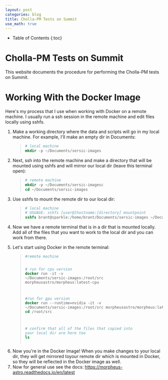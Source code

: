 ```yaml
---
layout: post
categories: blog
title: Cholla-PM Tests on Summit
use_math: true
---
```


* Table of Contents
{:toc}


# Cholla-PM Tests on Summit

This website documents the procedure for performing the Cholla-PM tests on Summit.

<h1 id="working-with-the-docker-image">Working With the Docker Image</h1>
<p>Here's my process that I use when working with Docker on a remote machine. I usually run a ssh session in the remote machine and edit files locally using sshfs.</p>
<ol type="1">
<li><p>Make a working directory where the data and scripts will go in my local machine. For example, I'll make an empty dir in Documents:</p>
<blockquote>
<div class="sourceCode"><pre class="sourceCode bash"><code class="sourceCode bash"><span class="co"># local machine</span>
<span class="kw">mkdir</span> -p ~/Documents/sersic-images</code></pre></div>
</blockquote></li>
<li><p>Next, ssh into the remote machine and make a directory that will be mounted using sshfs and will mirror our local dir (leave this terminal open):</p>
<blockquote>
<div class="sourceCode"><pre class="sourceCode bash"><code class="sourceCode bash"><span class="co"># remote machine</span>
<span class="kw">mkdir</span> -p ~/Documents/sersic-imagesc
<span class="kw">cd</span> ~/Documents/sersic-images</code></pre></div>
</blockquote></li>
<li><p>Use sshfs to mount the remote dir to our local dir:</p>
<blockquote>
<div class="sourceCode"><pre class="sourceCode bash"><code class="sourceCode bash"><span class="co"># local machine</span>
<span class="co"># USUAGE: sshfs [user@]hostname:[directory] mountpoint</span>
<span class="kw">sshfs</span> brant@sparkle:/home/brant/Documents/sersic-images ~/Documents/sersic-images</code></pre></div>
</blockquote></li>
<li>Now we have a remote terminal that is in a dir that is mounted locally. Add all of the files that you want to work to the local dir and you can work from there.</li>
<li><p>Let's start using Docker in the remote terminal:</p>
<blockquote>
<div class="sourceCode"><pre class="sourceCode bash"><code class="sourceCode bash"><span class="co">#remote machine</span>

<span class="co"># run for cpu version</span>
<span class="kw">docker</span> run -it -v ~/Documents/sersic-images:/root/src morpheusastro/morpheus:latest-cpu

<span class="co">#run for gpu version</span>
<span class="kw">docker</span> run --runtime=nvidia -it -v ~/Documents/sersic-images:/root/src morpheusastro/morpheus:latest-gpu
<span class="kw">cd</span> /root/src

<span class="co"># confirm that all of the files that copied into your local dir are here too</span>
<span class="kw">ls</span></code></pre></div>
</blockquote></li>
<li>Now you're in the Docker Image! When you make changes to your local dir, they will get mirrored toyour remote dir which is mounted in Docker, so they will be reflected in the Docker image as well.</li>
<li>Now for general use see the docs: <a href="https://morpheus-astro.readthedocs.io/en/latest" class="uri">https://morpheus-astro.readthedocs.io/en/latest</a></li>
</ol>

